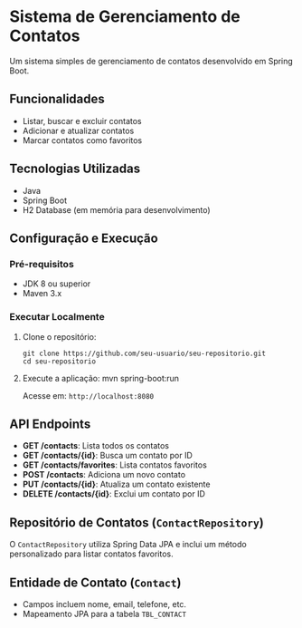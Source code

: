 
# Sistema de Gerenciamento de Contatos

Um sistema simples de gerenciamento de contatos desenvolvido em Spring Boot.

## Funcionalidades

- Listar, buscar e excluir contatos
- Adicionar e atualizar contatos
- Marcar contatos como favoritos

## Tecnologias Utilizadas

- Java
- Spring Boot
- H2 Database (em memória para desenvolvimento)

## Configuração e Execução

### Pré-requisitos

- JDK 8 ou superior
- Maven 3.x

### Executar Localmente

1. Clone o repositório:
   ```
   git clone https://github.com/seu-usuario/seu-repositorio.git
   cd seu-repositorio
   ```

2. Execute a aplicação:
   mvn spring-boot:run

   Acesse em: `http://localhost:8080`

## API Endpoints

- **GET /contacts**: Lista todos os contatos
- **GET /contacts/{id}**: Busca um contato por ID
- **GET /contacts/favorites**: Lista contatos favoritos
- **POST /contacts**: Adiciona um novo contato
- **PUT /contacts/{id}**: Atualiza um contato existente
- **DELETE /contacts/{id}**: Exclui um contato por ID

## Repositório de Contatos (`ContactRepository`)

O `ContactRepository` utiliza Spring Data JPA e inclui um método personalizado para listar contatos favoritos.

## Entidade de Contato (`Contact`)

- Campos incluem nome, email, telefone, etc.
- Mapeamento JPA para a tabela `TBL_CONTACT`



